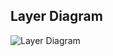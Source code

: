 ## Layer Diagram

![Layer Diagram](https://koenig-media.raywenderlich.com/uploads/2019/06/architecture-overview-650x343.png)